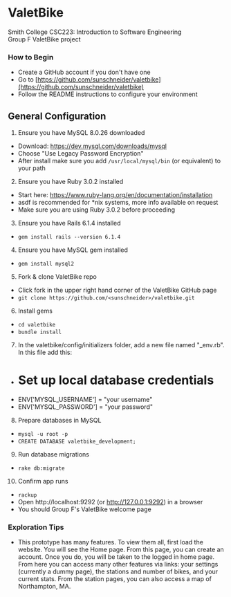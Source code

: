 # ValetBike

Smith College CSC223: Introduction to Software Engineering\
Group F ValetBike project

### How to Begin
* Create a GitHub account if you don't have one
* Go to [https://github.com/sunschneider/valetbike](https://github.com/sunschneider/valetbike)
* Follow the README instructions to configure your environment

## General Configuration
1. Ensure you have MySQL 8.0.26 downloaded
* Download: https://dev.mysql.com/downloads/mysql
* Choose "Use Legacy Password Encryption"
* After install make sure you add `/usr/local/mysql/bin` (or equivalent) to your path

2. Ensure you have Ruby 3.0.2 installed
* Start here: https://www.ruby-lang.org/en/documentation/installation
* asdf is recommended for *nix systems, more info available on request
* Make sure you are using Ruby 3.0.2 before proceeding

3. Ensure you have Rails 6.1.4 installed
* `gem install rails --version 6.1.4`

4. Ensure you have MySQL gem installed
* `gem install mysql2`

5. Fork & clone ValetBike repo
* Click fork in the upper right hand corner of the ValetBike GitHub page
* `git clone https://github.com/<sunschneider>/valetbike.git`

6. Install gems
* `cd valetbike`
* `bundle install`

7. In the valetbike/config/initializers folder, add a new file named "_env.rb". In this file add this:
* # Set up local database credentials
* ENV['MYSQL_USERNAME']   =   "your username"
* ENV['MYSQL_PASSWORD']   =   "your password"

8. Prepare databases in MySQL
* `mysql -u root -p`
* `CREATE DATABASE valetbike_development;`

9. Run database migrations
* `rake db:migrate`

10. Confirm app runs
* `rackup`
* Open http://localhost:9292 (or http://127.0.0.1:9292) in a browser
* You should Group F's ValetBike welcome page

### Exploration Tips
* This prototype has many features. To view them all, first load the website. You will see the Home page. From this page, you can create an account. Once you do, you will be taken to the logged in home page. From here you can access many other features via links: your settings (currently a dummy page), the stations and number of bikes, and your current stats. From the station pages, you can also access a map of Northampton, MA.
